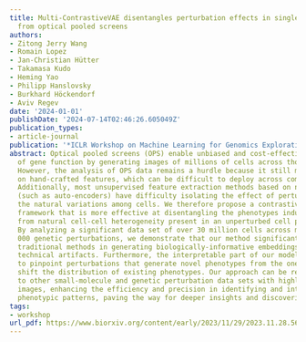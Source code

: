 ```yaml
---
title: Multi-ContrastiveVAE disentangles perturbation effects in single cell images
  from optical pooled screens
authors:
- Zitong Jerry Wang
- Romain Lopez
- Jan-Christian Hütter
- Takamasa Kudo
- Heming Yao
- Philipp Hanslovsky
- Burkhard Höckendorf
- Aviv Regev
date: '2024-01-01'
publishDate: '2024-07-14T02:46:26.605049Z'
publication_types:
- article-journal
publication: '*ICLR Workshop on Machine Learning for Genomics Explorations*'
abstract: Optical pooled screens (OPS) enable unbiased and cost-effective interrogation
  of gene function by generating images of millions of cells across thousands of perturbations.
  However, the analysis of OPS data remains a hurdle because it still mainly relies
  on hand-crafted features, which can be difficult to deploy across complex data sets.
  Additionally, most unsupervised feature extraction methods based on neural networks
  (such as auto-encoders) have difficulty isolating the effect of perturbations from
  the natural variations among cells. We therefore propose a contrastive analysis
  framework that is more effective at disentangling the phenotypes induced by perturbation
  from natural cell-cell heterogeneity present in an unperturbed cell population.
  By analyzing a significant data set of over 30 million cells across more than 5,
  000 genetic perturbations, we demonstrate that our method significantly outperforms
  traditional methods in generating biologically-informative embeddings and mitigating
  technical artifacts. Furthermore, the interpretable part of our model enables us
  to pinpoint perturbations that generate novel phenotypes from the ones that only
  shift the distribution of existing phenotypes. Our approach can be readily applied
  to other small-molecule and genetic perturbation data sets with highly multiplexed
  images, enhancing the efficiency and precision in identifying and interpreting perturbation-specific
  phenotypic patterns, paving the way for deeper insights and discoveries in OPS analysis.
tags:
- workshop
url_pdf: https://www.biorxiv.org/content/early/2023/11/29/2023.11.28.569094
---
```

